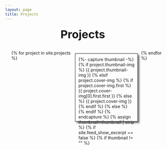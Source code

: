 ```yaml
---
layout: page
title: Projects
---
```


<style>
/* This is the CSS section */
.container {
  /* This is the container for the whole page */
  width: 100%;
  height: 100%;
  margin: 0;
  padding: 0;
}
.title {
  /* This is the title of the page */
  font-size: 36px;
  text-align: center;
  margin: 20px;
}
.projects {
  /* This is the container for the projects */
  display: flex; /* This makes the projects align horizontally */
  overflow-x: auto; /* This makes the projects scrollable horizontally */
  width: 100%;
  height: 300px;
  margin: 10px;
  padding: 10px;
  scroll-behavior: smooth; /* This makes the scrolling smooth */
}
.project {
  /* This is the container for each project */
  width: 200px;
  height: 200px;
  margin: 10px;
  padding: 10px;
  border: 1px solid black;
  box-shadow: 5px 5px 5px grey;
}
.project img {
  /* This is the image for each project */
  width: 100%;
  height: 100%;
  object-fit: cover;
}
.project p {
  /* This is the text for each project */
  font-size: 18px;
  text-align: center;
}
</style>

<div class="container">
  <h1 class="title">Projects</h1>
  <div class="projects">
    <!-- This is where you add your projects -->
    {% for project in site.projects %}
    <div class="project">
        {%- capture thumbnail -%}
            {% if project.thumbnail-img %}
                {{ project.thumbnail-img }}
            {% elsif project.cover-img %}
                {% if project.cover-img.first %}
                    {{ project.cover-img[0].first.first }}
                {% else %}
                    {{ project.cover-img }}
                {% endif %}
            {% else %}
            {% endif %}
        {% endcapture %}
        {% assign thumbnail=thumbnail | strip %}
        {% if site.feed_show_excerpt == false %}
        {% if thumbnail != "" %}
        <a href="{{ project.url | absolute_url }}" aria-label="Thumbnail">
            <img src="{{ thumbnail | absolute_url }}" alt="Project Thumbnail">
        </a>
        <p>{{ post.title }}</p>
        {% endif %}
        {% endif %}
    </div>
    {% endfor %}
  </div>
</div>

